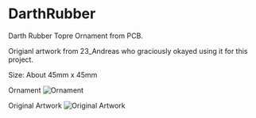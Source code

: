 # DarthRubber
Darth Rubber Topre Ornament from PCB.

Origianl artwork from 23_Andreas who graciously okayed using it for this project.

Size: About 45mm x 45mm

Ornament
![Ornament](https://i.imgur.com/dJvoFnS.png)

Original Artwork
![Original Artwork](https://i.imgur.com/nt97ZNg.png)
